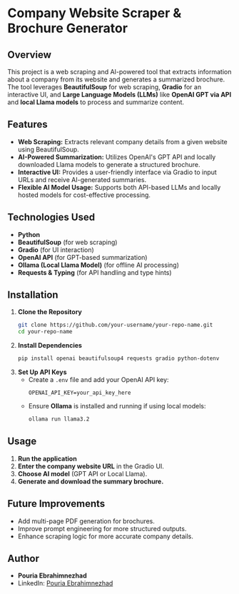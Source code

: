 # Company Website Scraper & Brochure Generator



## Overview
This project is a web scraping and AI-powered tool that extracts information about a company from its website and generates a summarized brochure. The tool leverages **BeautifulSoup** for web scraping, **Gradio** for an interactive UI, and **Large Language Models (LLMs)** like **OpenAI GPT via API** and **local Llama models** to process and summarize content.

## Features
- **Web Scraping:** Extracts relevant company details from a given website using BeautifulSoup.
- **AI-Powered Summarization:** Utilizes OpenAI's GPT API and locally downloaded Llama models to generate a structured brochure.
- **Interactive UI:** Provides a user-friendly interface via Gradio to input URLs and receive AI-generated summaries.
- **Flexible AI Model Usage:** Supports both API-based LLMs and locally hosted models for cost-effective processing.

## Technologies Used
- **Python**
- **BeautifulSoup** (for web scraping)
- **Gradio** (for UI interaction)
- **OpenAI API** (for GPT-based summarization)
- **Ollama (Local Llama Model)** (for offline AI processing)
- **Requests & Typing** (for API handling and type hints)

## Installation
1. **Clone the Repository**
   ```bash
   git clone https://github.com/your-username/your-repo-name.git
   cd your-repo-name
   ```
2. **Install Dependencies**
   ```bash
   pip install openai beautifulsoup4 requests gradio python-dotenv
   ```
3. **Set Up API Keys**
   - Create a `.env` file and add your OpenAI API key:
     ```plaintext
     OPENAI_API_KEY=your_api_key_here
     ```
   - Ensure **Ollama** is installed and running if using local models:
     ```bash
     ollama run llama3.2
     ```

## Usage
1. **Run the application**
2. **Enter the company website URL** in the Gradio UI.
3. **Choose AI model** (GPT API or Local Llama).
4. **Generate and download the summary brochure.**

## Future Improvements
- Add multi-page PDF generation for brochures.
- Improve prompt engineering for more structured outputs.
- Enhance scraping logic for more accurate company details.

## Author
- **Pouria Ebrahimnezhad**
- LinkedIn: [Pouria Ebrahimnezhad]([https://linkedin.com/in/your-profile](https://www.linkedin.com/in/pouria-ebram/))



